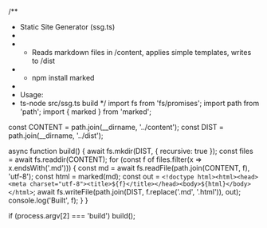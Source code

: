 /**
 * Static Site Generator (ssg.ts)
 *
 * - Reads markdown files in /content, applies simple templates, writes to /dist
 * - npm install marked
 *
 * Usage:
 *  ts-node src/ssg.ts build
 */
import fs from 'fs/promises';
import path from 'path';
import { marked } from 'marked';

const CONTENT = path.join(__dirname, '../content');
const DIST = path.join(__dirname, '../dist');

async function build() {
  await fs.mkdir(DIST, { recursive: true });
  const files = await fs.readdir(CONTENT);
  for (const f of files.filter(x => x.endsWith('.md'))) {
    const md = await fs.readFile(path.join(CONTENT, f), 'utf-8');
    const html = marked(md);
    const out = `<!doctype html><html><head><meta charset="utf-8"><title>${f}</title></head><body>${html}</body></html>`;
    await fs.writeFile(path.join(DIST, f.replace('.md', '.html')), out);
    console.log('Built', f);
  }
}

if (process.argv[2] === 'build') build();
